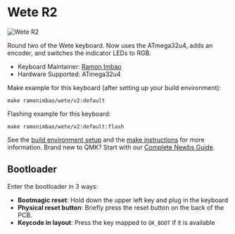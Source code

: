 # Wete R2

![Wete R2](https://i.imgur.com/WKFe7T8l.png)

Round two of the Wete keyboard. Now uses the ATmega32u4, adds an encoder, and switches the indicator LEDs to RGB.

* Keyboard Maintainer: [Ramon Imbao](https://github.com/ramonimbao)
* Hardware Supported: ATmega32u4

Make example for this keyboard (after setting up your build environment):

    make ramonimbao/wete/v2:default

Flashing example for this keyboard:

    make ramonimbao/wete/v2:default:flash

See the [build environment setup](https://docs.qmk.fm/#/getting_started_build_tools) and the [make instructions](https://docs.qmk.fm/#/getting_started_make_guide) for more information. Brand new to QMK? Start with our [Complete Newbs Guide](https://docs.qmk.fm/#/newbs).

## Bootloader

Enter the bootloader in 3 ways:

* **Bootmagic reset**: Hold down the upper left key and plug in the keyboard
* **Physical reset button**: Briefly press the reset button on the back of the PCB.
* **Keycode in layout**: Press the key mapped to `QK_BOOT` if it is available

